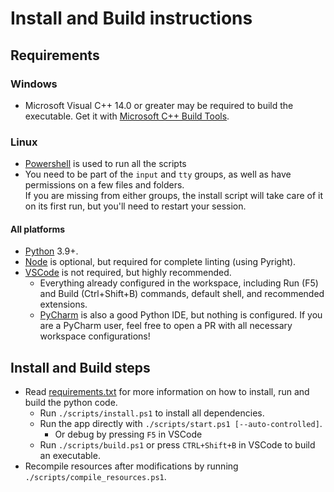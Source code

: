 # Install and Build instructions

## Requirements

### Windows

- Microsoft Visual C++ 14.0 or greater may be required to build the executable. Get it with [Microsoft C++ Build Tools](https://visualstudio.microsoft.com/visual-cpp-build-tools/).  

### Linux

- [Powershell](https://github.com/PowerShell/PowerShell/releases) is used to run all the scripts
- You need to be part of the `input` and `tty` groups, as well as have permissions on a few files and folders.  
  If you are missing from either groups, the install script will take care of it on its first run, but you'll need to restart your session.  

#### All platforms

- [Python](https://www.python.org/downloads/) 3.9+.
- [Node](https://nodejs.org) is optional, but required for complete linting (using Pyright).
- [VSCode](https://code.visualstudio.com/Download) is not required, but highly recommended.
  - Everything already configured in the workspace, including Run (F5) and Build (Ctrl+Shift+B) commands, default shell, and recommended extensions.
  - [PyCharm](https://www.jetbrains.com/pycharm/) is also a good Python IDE, but nothing is configured. If you are a PyCharm user, feel free to open a PR with all necessary workspace configurations!

## Install and Build steps

- Read [requirements.txt](/scripts/requirements.txt) for more information on how to install, run and build the python code.
  - Run `./scripts/install.ps1` to install all dependencies.
  - Run the app directly with `./scripts/start.ps1 [--auto-controlled]`.
    - Or debug by pressing `F5` in VSCode
  - Run `./scripts/build.ps1` or press `CTRL+Shift+B` in VSCode to build an executable.
- Recompile resources after modifications by running `./scripts/compile_resources.ps1`.

